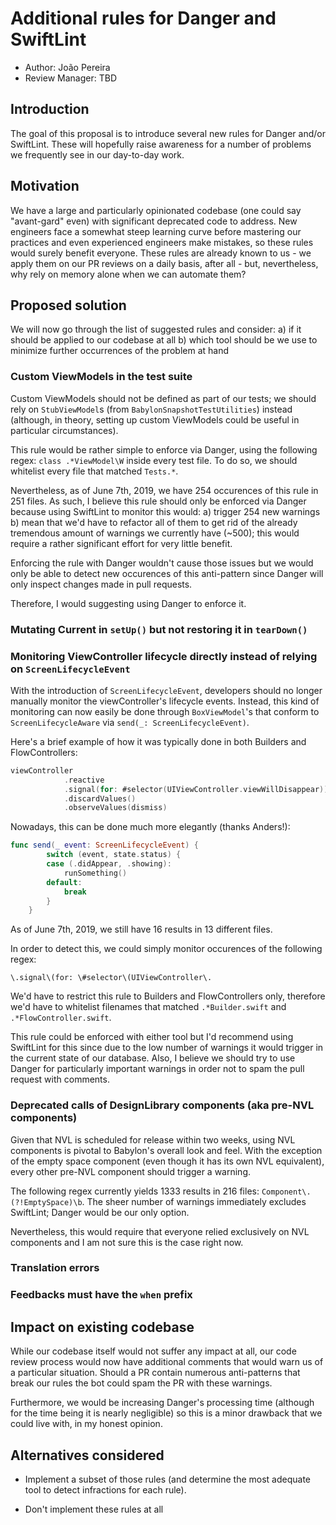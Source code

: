# Additional rules for Danger and SwiftLint

* Author: João Pereira
* Review Manager: TBD

## Introduction

The goal of this proposal is to introduce several new rules for Danger and/or SwiftLint. These will hopefully raise awareness for a number of problems we frequently see in our day-to-day work.

## Motivation

We have a large and particularly opinionated codebase (one could say "avant-gard" even) with significant deprecated code to address.
New engineers face a somewhat steep learning curve before mastering our practices and even experienced engineers make mistakes, so these rules would surely benefit everyone. These rules are already known to us - we apply them on our PR reviews on a daily basis, after all - but, nevertheless, why rely on memory alone when we can automate them?

## Proposed solution

We will now go through the list of suggested rules and consider:
    a) if it should be applied to our codebase at all
    b) which tool should be we use to minimize further occurrences of the problem at hand

### Custom ViewModels in the test suite

Custom ViewModels should not be defined as part of our tests; we should rely on `StubViewModel`s (from `BabylonSnapshotTestUtilities`) instead (although, in theory, setting up custom ViewModels could be useful in particular circumstances).

This rule would be rather simple to enforce via Danger, using the following regex: `class .*ViewModel\W` inside every test file. 
To do so, we should whitelist every file that matched `Tests.*`.

Nevertheless, as of June 7th, 2019, we have 254 occurences of this rule in 251 files. 
As such, I believe this rule should only be enforced via Danger because using SwiftLint to monitor this would:
a) trigger 254 new warnings
b) mean that we'd have to refactor all of them to get rid of the already tremendous amount of warnings we currently have (~500); this would require a rather significant effort for very little benefit.

Enforcing the rule with Danger wouldn't cause those issues but we would only be able to detect new occurences of this anti-pattern since Danger will only inspect changes made in pull requests.

Therefore, I would suggesting using Danger to enforce it.

### Mutating Current in `setUp()` but not restoring it in `tearDown()`


### Monitoring ViewController lifecycle directly instead of relying on `ScreenLifecycleEvent`

With the introduction of `ScreenLifecycleEvent`, developers should no longer manually monitor the viewController's lifecycle events.
Instead, this kind of monitoring can now easily be done through `BoxViewModel`'s that conform to `ScreenLifecycleAware` via `send(_: ScreenLifecycleEvent)`.

Here's a brief example of how it was typically done in both Builders and FlowControllers:

```swift
viewController
            .reactive
            .signal(for: #selector(UIViewController.viewWillDisappear))
            .discardValues()
            .observeValues(dismiss)
```

Nowadays, this can be done much more elegantly (thanks Anders!):

```swift
func send(_ event: ScreenLifecycleEvent) {
        switch (event, state.status) {
        case (.didAppear, .showing):
            runSomething()
        default:
            break
        }
    }
```

As of June 7th, 2019, we still have 16 results in 13 different files.

In order to detect this, we could simply monitor occurences of the following regex:

`\.signal\(for: \#selector\(UIViewController\.`

We'd have to restrict this rule to Builders and FlowControllers only, therefore we'd have to whitelist filenames that matched `.*Builder.swift` and `.*FlowController.swift`.

This rule could be enforced with either tool but I'd recommend using SwiftLint for this since due to the low number of warnings it would trigger in the current state of our database. Also, I believe we should try to use Danger for particularly important warnings in order not to spam the pull request with comments.


### Deprecated calls of DesignLibrary components (aka pre-NVL components)

Given that NVL is scheduled for release within two weeks, using NVL components is pivotal to Babylon's overall look and feel.
With the exception of the empty space component (even though it has its own NVL equivalent), every other pre-NVL component should trigger a warning.

The following regex currently yields 1333 results in 216 files: `Component\.(?!EmptySpace)\b`.
The sheer number of warnings immediately excludes SwiftLint; Danger would be our only option.

Nevertheless, this would require that everyone relied exclusively on NVL components and I am not sure this is the case right now.

### Translation errors

### Feedbacks must have the `when` prefix

## Impact on existing codebase

While our codebase itself would not suffer any impact at all, our code review process would now have additional comments that would warn us of a particular situation. Should a PR contain numerous anti-patterns that break our rules the bot could spam the PR with these warnings.

Furthermore, we would be increasing Danger's processing time (although for the time being it is nearly negligible) so this is a minor drawback that we could live with, in my honest opinion.

## Alternatives considered

* Implement a subset of those rules (and determine the most adequate tool to detect infractions for each rule).

* Don't implement these rules at all
